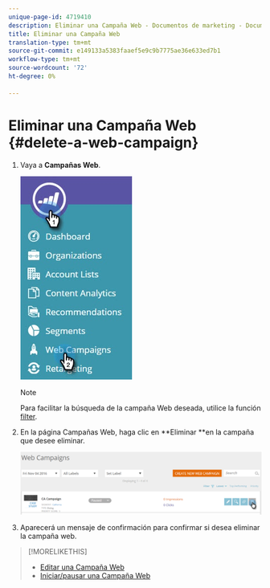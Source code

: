 ```yaml
---
unique-page-id: 4719410
description: Eliminar una Campaña Web - Documentos de marketing - Documentación del producto
title: Eliminar una Campaña Web
translation-type: tm+mt
source-git-commit: e149133a5383faaef5e9c9b7775ae36e633ed7b1
workflow-type: tm+mt
source-wordcount: '72'
ht-degree: 0%

---
```



# Eliminar una Campaña Web {#delete-a-web-campaign}

1. Vaya a **Campañas Web**.

   ![](assets/web-campaigns-hand-3.jpg)

   >[!NOTE]
   >
   >Para facilitar la búsqueda de la campaña Web deseada, utilice la función [filter](filter-web-campaigns.md).

1. En la página Campañas Web, haga clic en **Eliminar **en la campaña que desee eliminar.

   ![](assets/web-campaigns-1-delete-hand-1.png)

1. Aparecerá un mensaje de confirmación para confirmar si desea eliminar la campaña web.

>[!MORELIKETHIS]
>
>* [Editar una Campaña Web](edit-an-existing-web-campaign.md)
>* [Iniciar/pausar una Campaña Web](launch-pause-a-web-campaign.md)

